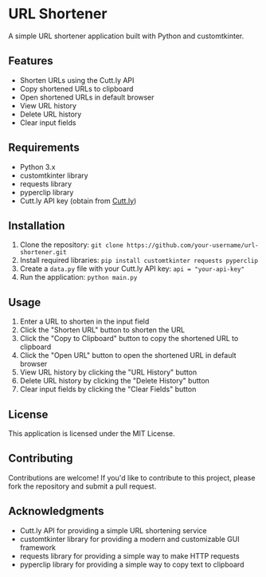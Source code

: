 # URL Shortener

A simple URL shortener application built with Python and customtkinter.

## Features

* Shorten URLs using the Cutt.ly API
* Copy shortened URLs to clipboard
* Open shortened URLs in default browser
* View URL history
* Delete URL history
* Clear input fields

## Requirements

* Python 3.x
* customtkinter library
* requests library
* pyperclip library
* Cutt.ly API key (obtain from [Cutt.ly](https://cutt.ly/))

## Installation

1. Clone the repository: `git clone https://github.com/your-username/url-shortener.git`
2. Install required libraries: `pip install customtkinter requests pyperclip`
3. Create a `data.py` file with your Cutt.ly API key: `api = "your-api-key"`
4. Run the application: `python main.py`

## Usage

1. Enter a URL to shorten in the input field
2. Click the "Shorten URL" button to shorten the URL
3. Click the "Copy to Clipboard" button to copy the shortened URL to clipboard
4. Click the "Open URL" button to open the shortened URL in default browser
5. View URL history by clicking the "URL History" button
6. Delete URL history by clicking the "Delete History" button
7. Clear input fields by clicking the "Clear Fields" button

## License

This application is licensed under the MIT License.

## Contributing

Contributions are welcome! If you'd like to contribute to this project, please fork the repository and submit a pull request.

## Acknowledgments

* Cutt.ly API for providing a simple URL shortening service
* customtkinter library for providing a modern and customizable GUI framework
* requests library for providing a simple way to make HTTP requests
* pyperclip library for providing a simple way to copy text to clipboard
